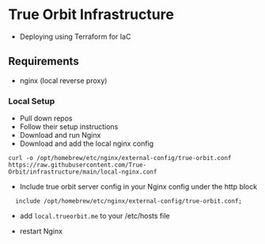 # True Orbit Infrastructure
  - Deploying using Terraform for IaC

## Requirements
  - nginx (local reverse proxy)

### Local Setup
  - Pull down repos
  - Follow their setup instructions
  - Download and run Nginx
  - Download and add the local nginx config
  ```
  curl -o /opt/homebrew/etc/nginx/external-config/true-orbit.conf https://raw.githubusercontent.com/True-Orbit/infrastructure/main/local-nginx.conf
  ```

  - Include true orbit server config in your Nginx config under the http block
  ```
    include /opt/homebrew/etc/nginx/external-config/true-orbit.conf;
  ```
  - add `local.trueorbit.me` to your /etc/hosts file

  - restart Nginx